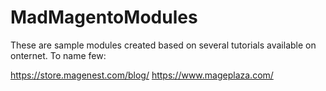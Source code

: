 # MadMagentoModules

These are sample modules created based on several tutorials available on onternet. To name few:

https://store.magenest.com/blog/
https://www.mageplaza.com/
